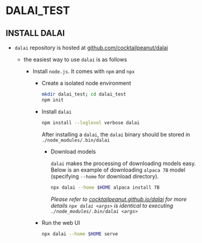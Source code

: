 # DALAI_TEST

## INSTALL DALAI

- `dalai` repository is hosted at [github.com/cocktailpeanut/dalai](https://github.com/cocktailpeanut/dalai)
  - the easiest way to use `dalai` is as follows

    - Install `node.js`. It comes with `npm` and `npx`

      - Create a isolated node environment

          ```bash
          mkdir dalai_test; cd dalai_test
          npm init
          ```

      - Install `dalai`

          ```bash
          npm install --loglevel verbose dalai
          ```
          After installing a `dalai`, the `dalai` binary should be stored in `./node_modules/.bin/dalai`
    
        - Download models

          `dalai` makes the processing of downloading models easy.
          Below is an example of downloading `alpaca 7B` model (specifying `--home` for download directory).

          ```bash
          npx dalai --home $HOME alpaca install 7B
          ```

          *Please refer to [cocktailpeanut.github.io/dalai](https://cocktailpeanut.github.io/dalai) for more details*
          *`npx dalai <args>` is identical to executing `./node_modules/.bin/dalai <args>`*

      - Run the web UI

          ```bash
          npx dalai --home $HOME serve
          ```
